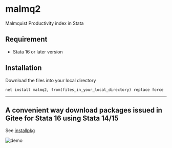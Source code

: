 # malmq2
 Malmquist Productivity index in Stata

## Requirement
 * Stata 16 or later version

## Installation

 Download the files into your local directory

 ```
 net install malmq2, from(files_in_your_local_directory) replace force
 ```



--------------------------------------------

## A convenient way download packages issued in Gitee for Stata 16 using Stata 14/15

See [installpkg](https://gitee.com/kerrydu/gitee/tree/master/installpkg)

![demo](https://gitee.com/kerrydu/malmq2/raw/master/demo.gif)